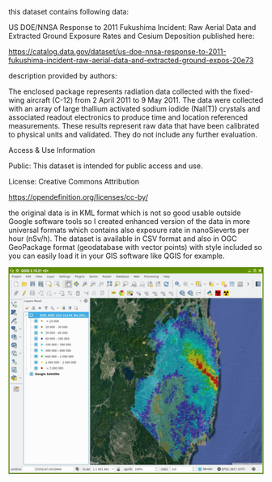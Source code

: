 this dataset contains following data:

US DOE/NNSA Response to 2011 Fukushima Incident: Raw Aerial Data and Extracted Ground Exposure Rates and Cesium Deposition
published here:

https://catalog.data.gov/dataset/us-doe-nnsa-response-to-2011-fukushima-incident-raw-aerial-data-and-extracted-ground-expos-20e73

description provided by authors:

The enclosed package represents radiation data collected with the fixed-wing aircraft (C-12) from 2 April 2011 to 9 May 2011. The data were collected with an array of large thallium activated sodium iodide (NaI(T)) crystals and associated readout electronics to produce time and location referenced measurements. These results represent raw data that have been calibrated to physical units and validated. They do not include any further evaluation.

Access & Use Information

Public: This dataset is intended for public access and use.

License: Creative Commons Attribution

https://opendefinition.org/licenses/cc-by/

the original data is in KML format which is not so good usable outside Google software tools so I created enhanced version of the data in more universal formats which contains also exposure rate in nanoSieverts per hour (nSv/h). The dataset is available in CSV format and also in OGC GeoPackage format (geodatabase with vector points) with style included so you can easily load it in your GIS software like QGIS for example.

![Alt text](data_preview.jpg?raw=true "Data set preview in QGIS")

